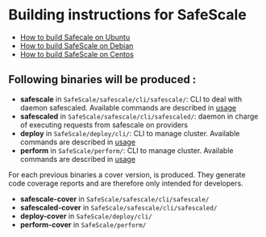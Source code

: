# Building instructions for SafeScale

- [How to build Safecale on Ubuntu](UBUNTU_BUILD.md)
- [How to build SafeScale on Debian](DEBIAN_BUILD.md)
- [How to build SafeScale on Centos](CENTOS_BUILD.md)

## Following binaries will be produced :

- **safescale** in `SafeScale/safescale/cli/safescale/`: CLI to deal with daemon safescaled. Available commands are described in [usage](../USAGE.md)
- **safescaled** in `SafeScale/safescale/cli/safescaled/`: daemon in charge of executing requests from safescale on providers
- **deploy** in `SafeScale/deploy/cli/`: CLI to manage cluster. Available commands are described in [usage](../USAGE.md)
- **perform** in `SafeScale/perform/`: CLI to manage cluster. Available commands are described in [usage](../USAGE.md)

For each previous binaries a cover version, is produced. They generate code coverage reports and are therefore only intended for developers.

- **safescale-cover** in `SafeScale/safescale/cli/safescale/`
- **safescaled-cover** in `SafeScale/safescale/cli/safescaled/`
- **deploy-cover** in `SafeScale/deploy/cli/`
- **perform-cover** in `SafeScale/perform/`

